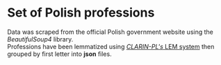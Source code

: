 # Set of Polish professions

Data was scraped from the official Polish government website using the *BeautifulSoup4* library.<br>
Professions have been lemmatized using [*CLARIN-PL's* LEM system](https://ws.clarin-pl.eu/lem.shtml?en) then grouped by first letter into **json** files.
